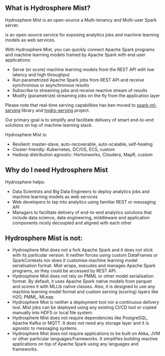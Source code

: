 ## What is Hydrosphere Mist?

Hydrosphere Mist is an open-source a Multi-tenancy and Multi-user Spark server.

 is an open-source service for exposing analytics jobs and machine learning models as web services.

With Hydrosphere Mist, you can quickly connect Apache Spark programs and machine learning models trained by Apache Spark with end user applications:
 - Serve (or score) machine learning models from the REST API with low latency and high throughput
 - Run parametrized Apache Spark jobs from REST API and receive synchronous or asynchronous results
 - Subscribe to streaming jobs and receive reactive stream of results
 - Modify (parametrize) streaming jobs on the fly from the application layer

Please note that real-time serving capabilities has ben moved to [spark-ml-serving](https://github.com/Hydrospheredata/spark-ml-serving) library and [hydro-serving](https://github.com/Hydrospheredata/hydro-serving) project.

Our primary goal is to simplify and facilitate delivery of smart end-to-end solutions on top of machine learning stack.

Hydrosphere Mist is:
 - Resilient: master-slave, auto-recoverable, auto-scalable, self-healing
 - Cluster-friendly: Kubernetes, DC/OS, ECS, custom
 - Hadoop distribution agnostic: Hortonworks, Cloudera, MapR, custom

## Why do I need Hydrosphere Mist
Hydrosphere helps:
 - Data Scientists and Big Data Engineers to deploy analytics jobs and machine learning models as web services
 - Web developers to tap into analytics using familiar REST or messaging API
 - Managers to facilitate delivery of end-to-end analytics solutions that include data science, data engineering, middleware and application components nicely decoupled and aligned with each other

## Hydrosphere Mist is not:
 - Hydrosphere Mist does not a fork Apache Spark and it does not stick with its particular version. It neither forces using custom DataFrames or SparkContexts nor does it customise machine learning model serialisation format. Mist wraps, executes and manages Apache Spark programs, so they could be accessed by REST API. 
 - Hydrosphere Mist does not rely on PMML or other model serialisation format. By default, it uses Apache Spark native models from parquet and scores it with MLLib native classes. Also, it is designed to use any machine learning model format and custom serving (scoring) layers like H2O, PMML, MLeap. 
 - Hydrosphere Mist is neither a deployment tool nor a continuous delivery tool. Mist jobs can be deployed using any existing CI/CD tool or copied manually into HDFS or local file system.
 - Hydrosphere Mist does not require dependencies like PostgreSQL, Apache Kafka or MQTT. It does not need any storage layer and it is agnostic to messaging systems.
 - Hydrosphere Mist does not require applications to be built on Akka, JVM or other particular languages/frameworks. It simplifies building reactive applications on top of Apache Spark using any languages and frameworks.
